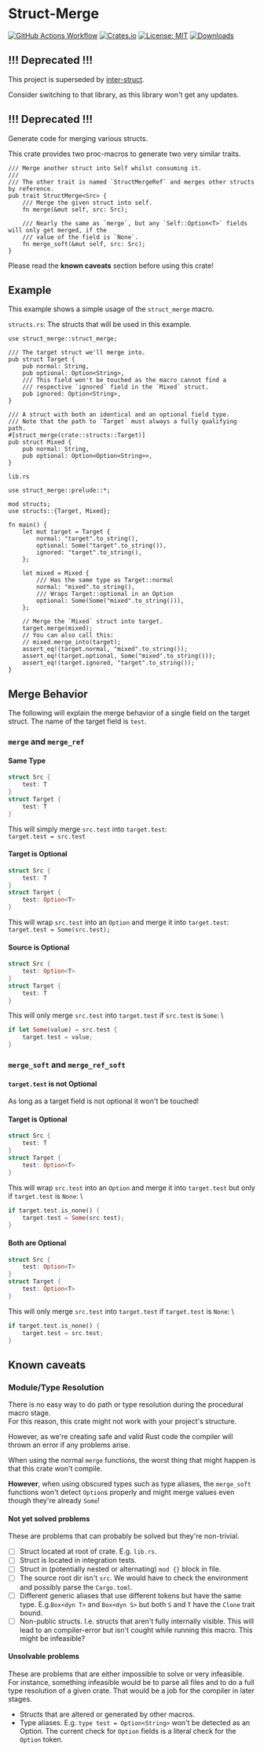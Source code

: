 # Struct-Merge

[![GitHub Actions Workflow](https://github.com/nukesor/struct-merge/workflows/Test%20build/badge.svg)](https://github.com/Nukesor/struct-merge/actions)
[![Crates.io](https://img.shields.io/crates/v/struct-merge)](https://crates.io/crates/struct-merge)
[![License: MIT](https://img.shields.io/badge/License-MIT-yellow.svg)](https://opensource.org/licenses/MIT)
[![Downloads](https://img.shields.io/github/downloads/nukesor/struct-merge/total.svg)](https://github.com/nukesor/struct-merge/releases)


## !!! Deprecated !!!

This project is superseded by [inter-struct](https://github.com/Nukesor/inter-struct).

Consider switching to that library, as this library won't get any updates.

## !!! Deprecated !!!

Generate code for merging various structs.

This crate provides two proc-macros to generate two very similar traits.

```rust,ignore
/// Merge another struct into Self whilst consuming it.
/// 
/// The other trait is named `StructMergeRef` and merges other structs by reference.
pub trait StructMerge<Src> {
    /// Merge the given struct into self.
    fn merge(&mut self, src: Src);

    /// Nearly the same as `merge`, but any `Self::Option<T>` fields will only get merged, if the
    /// value of the field is `None`.
    fn merge_soft(&mut self, src: Src);
}
```

Please read the **known caveats** section before using this crate!


## Example

This example shows a simple usage of the `struct_merge` macro.

`structs.rs`: The structs that will be used in this example.
```rust,ignore
use struct_merge::struct_merge;

/// The target struct we'll merge into.
pub struct Target {
    pub normal: String,
    pub optional: Option<String>,
    /// This field won't be touched as the macro cannot find a
    /// respective `ignored` field in the `Mixed` struct.
    pub ignored: Option<String>,
}

/// A struct with both an identical and an optional field type.
/// Note that the path to `Target` must always a fully qualifying path.
#[struct_merge(crate::structs::Target)]
pub struct Mixed {
    pub normal: String,
    pub optional: Option<Option<String>>,
}
```

`lib.rs`
```rust,ignore
use struct_merge::prelude::*;

mod structs;
use structs::{Target, Mixed};

fn main() {
    let mut target = Target {
        normal: "target".to_string(),
        optional: Some("target".to_string()),
        ignored: "target".to_string(),
    };

    let mixed = Mixed {
        /// Has the same type as Target::normal
        normal: "mixed".to_string(),
        /// Wraps Target::optional in an Option
        optional: Some(Some("mixed".to_string())),
    };

    // Merge the `Mixed` struct into target.
    target.merge(mixed);
    // You can also call this:
    // mixed.merge_into(target);
    assert_eq!(target.normal, "mixed".to_string());
    assert_eq!(target.optional, Some("mixed".to_string()));
    assert_eq!(target.ignored, "target".to_string());
}
```


## Merge Behavior

The following will explain the merge behavior of a single field on the target struct.
The name of the target field is `test`.

### `merge` and `merge_ref`

#### Same Type

```rust
struct Src {
    test: T
}
struct Target {
    test: T
}
```

This will simply merge `src.test` into `target.test`: \
`target.test = src.test`

#### Target is Optional

```rust
struct Src {
    test: T
}
struct Target {
    test: Option<T>
}
```

This will wrap `src.test` into an `Option` and merge it into `target.test`: \
`target.test = Some(src.test);`

#### Source is Optional

```rust
struct Src {
    test: Option<T>
}
struct Target {
    test: T
}
```

This will only merge `src.test` into `target.test` if `src.test` is `Some`: \
```rust
if let Some(value) = src.test {
    target.test = value;
}
```

### `merge_soft` and `merge_ref_soft`

#### `target.test` is not Optional

As long as a target field is not optional it won't be touched!

#### Target is Optional

```rust
struct Src {
    test: T
}
struct Target {
    test: Option<T>
}
```

This will wrap `src.test` into an `Option` and merge it into `target.test` but only if `target.test` is `None`: \
```rust
if target.test.is_none() {
    target.test = Some(src.test);
}
```

#### Both are Optional

```rust
struct Src {
    test: Option<T>
}
struct Target {
    test: Option<T>
}
```

This will only merge `src.test` into `target.test` if `target.test` is `None`: \
```rust
if target.test.is_none() {
    target.test = src.test;
}
```


## Known caveats

### Module/Type Resolution

There is no easy way to do path or type resolution during the procedural macro stage. \
For this reason, this crate might not work with your project's structure.

However, as we're creating safe and valid Rust code the compiler will thrown an error if any problems arise.

When using the normal `merge` functions, the worst thing that might happen is that this crate won't compile.

**However**, when using obscured types such as type aliases, the `merge_soft` functions won't detect `Option`s properly and might merge values even though they're already `Some`!

#### Not yet solved problems

These are problems that can probably be solved but they're non-trivial.

- [ ] Struct located at root of crate. E.g. `lib.rs`.
- [ ] Struct is located in integration tests.
- [ ] Struct in (potentially nested or alternating) `mod {}` block in file.
- [ ] The source root dir isn't `src`.
      We would have to check the environment and possibly parse the `Cargo.toml`.
- [ ] Different generic aliases that use different tokens but have the same type.
        E.g.`Box<dyn T>` and `Box<dyn S>` but both `S` and `T` have the `Clone` trait bound.
- [ ] Non-public structs. I.e. structs that aren't fully internally visible.
    This will lead to an compiler-error but isn't cought while running this macro.
    This might be infeasible?

#### Unsolvable problems

These are problems that are either impossible to solve or very infeasible.
For instance, something infeasible would be to parse all files and to do a full type resolution of a given crate.
That would be a job for the compiler in later stages.

- Structs that are altered or generated by other macros.
- Type aliases. E.g. `type test = Option<String>` won't be detected as an Option.
    The current check for `Option` fields is a literal check for the `Option` token.
